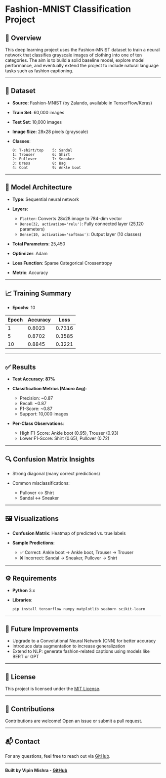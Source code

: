 # Fashion-MNIST Classification Project

## 🧾 Overview

This deep learning project uses the Fashion-MNIST dataset to train a neural network that classifies grayscale images of clothing into one of ten categories. The aim is to build a solid baseline model, explore model performance, and eventually extend the project to include natural language tasks such as fashion captioning.

---

## 📂 Dataset

* **Source**: Fashion-MNIST (by Zalando, available in TensorFlow/Keras)
* **Train Set**: 60,000 images
* **Test Set**: 10,000 images
* **Image Size**: 28x28 pixels (grayscale)
* **Classes**:

  ```
  0: T-shirt/top    5: Sandal
  1: Trouser        6: Shirt
  2: Pullover       7: Sneaker
  3: Dress          8: Bag
  4: Coat           9: Ankle boot
  ```

---

## 🧠 Model Architecture

* **Type**: Sequential neural network
* **Layers**:

  * `Flatten`: Converts 28x28 image to 784-dim vector
  * `Dense(32, activation='relu')`: Fully connected layer (25,120 parameters)
  * `Dense(10, activation='softmax')`: Output layer (10 classes)
* **Total Parameters**: 25,450
* **Optimizer**: Adam
* **Loss Function**: Sparse Categorical Crossentropy
* **Metric**: Accuracy

---

## 📈 Training Summary

* **Epochs**: 10

| Epoch | Accuracy | Loss   |
| ----- | -------- | ------ |
| 1     | 0.8023   | 0.7316 |
| 5     | 0.8702   | 0.3585 |
| 10    | 0.8845   | 0.3221 |

---

## ✅ Results

* **Test Accuracy**: **87%**
* **Classification Metrics (Macro Avg)**:

  * Precision: \~0.87
  * Recall: \~0.87
  * F1-Score: \~0.87
  * Support: 10,000 images
* **Per-Class Observations**:

  * High F1-Score: Ankle boot (0.95), Trouser (0.93)
  * Lower F1-Score: Shirt (0.65), Pullover (0.72)

---

## 🔍 Confusion Matrix Insights

* Strong diagonal (many correct predictions)
* Common misclassifications:

  * Pullover ↔ Shirt
  * Sandal ↔ Sneaker

---

## 🖼 Visualizations

* **Confusion Matrix**: Heatmap of predicted vs. true labels
* **Sample Predictions**:

  * ✅ Correct: Ankle boot → Ankle boot, Trouser → Trouser
  * ❌ Incorrect: Sandal → Sneaker, Pullover → Shirt

---

## ⚙️ Requirements

* **Python** 3.x
* **Libraries**:

  ```bash
  pip install tensorflow numpy matplotlib seaborn scikit-learn
  ```

---

## 🚀 Future Improvements

* Upgrade to a Convolutional Neural Network (CNN) for better accuracy
* Introduce data augmentation to increase generalization
* Extend to NLP: generate fashion-related captions using models like BERT or GPT

---

## 📜 License

This project is licensed under the [MIT License](LICENSE).

---

## 🤝 Contributions

Contributions are welcome! Open an issue or submit a pull request.

---

## 📬 Contact

For any questions, feel free to reach out via [GitHub](https://github.com/VipinMI2024).

---

**Built by Vipin Mishra - [GitHub](https://github.com/VipinMI2024)**
